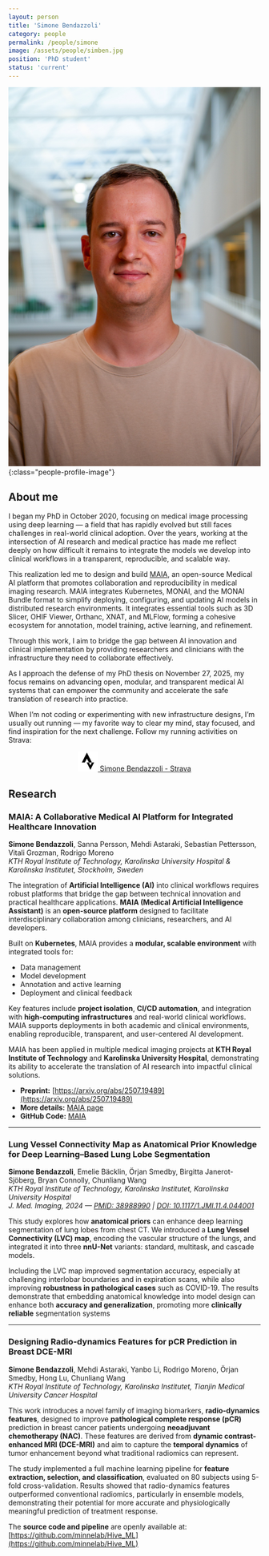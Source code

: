 ```yaml
---
layout: person
title: 'Simone Bendazzoli'
category: people
permalink: /people/simone
image: /assets/people/simben.jpg
position: 'PhD student'
status: 'current'
---
```


![Simone](/assets/people/simben.jpg){:class="people-profile-image"}

## About me

I began my PhD in October 2020, focusing on medical image processing using deep learning — a field that has rapidly evolved but still faces challenges in real-world clinical adoption. Over the years, working at the intersection of AI research and medical practice has made me reflect deeply on how difficult it remains to integrate the models we develop into clinical workflows in a transparent, reproducible, and scalable way.

This realization led me to design and build [MAIA](/maia/), an open-source Medical AI platform that promotes collaboration and reproducibility in medical imaging research. MAIA integrates Kubernetes, MONAI, and the MONAI Bundle format to simplify deploying, configuring, and updating AI models in distributed research environments. It integrates essential tools such as 3D Slicer, OHIF Viewer, Orthanc, XNAT, and MLFlow, forming a cohesive ecosystem for annotation, model training, active learning, and refinement.

Through this work, I aim to bridge the gap between AI innovation and clinical implementation by providing researchers and clinicians with the infrastructure they need to collaborate effectively.

As I approach the defense of my PhD thesis on November 27, 2025, my focus remains on advancing open, modular, and transparent medical AI systems that can empower the community and accelerate the safe translation of research into practice.

When I’m not coding or experimenting with new infrastructure designs, I’m usually out running — my favorite way to clear my mind, stay focused, and find inspiration for the next challenge. Follow my running activities on Strava:
<p align="center">
  <a href="https://www.strava.com/athletes/107384738">
    <img src="/assets/socials/strava_black.png" alt="Strava" width="40">
    Simone Bendazzoli - Strava
  </a>
</p>



## Research

### MAIA: A Collaborative Medical AI Platform for Integrated Healthcare Innovation

**Simone Bendazzoli**, Sanna Persson, Mehdi Astaraki, Sebastian Pettersson, Vitali Grozman, Rodrigo Moreno  
*KTH Royal Institute of Technology,  Karolinska University Hospital & Karolinska Institutet, Stockholm, Sweden*  

The integration of **Artificial Intelligence (AI)** into clinical workflows requires robust platforms that bridge the gap between technical innovation and practical healthcare applications. **MAIA (Medical Artificial Intelligence Assistant)** is an **open-source platform** designed to facilitate interdisciplinary collaboration among clinicians, researchers, and AI developers.  

Built on **Kubernetes**, MAIA provides a **modular, scalable environment** with integrated tools for:  
- Data management  
- Model development  
- Annotation and active learning  
- Deployment and clinical feedback  

Key features include **project isolation**, **CI/CD automation**, and integration with **high-computing infrastructures** and real-world clinical workflows. MAIA supports deployments in both academic and clinical environments, enabling reproducible, transparent, and user-centered AI development.  

MAIA has been applied in multiple medical imaging projects at **KTH Royal Institute of Technology** and **Karolinska University Hospital**, demonstrating its ability to accelerate the translation of AI research into impactful clinical solutions.  

- **Preprint:** [https://arxiv.org/abs/2507.19489](https://arxiv.org/abs/2507.19489)  
- **More details:** [MAIA page](/maia/)
- **GitHub Code:** [MAIA](https://github.com/minnelab/MAIA)


---
### Lung Vessel Connectivity Map as Anatomical Prior Knowledge for Deep Learning–Based Lung Lobe Segmentation  
**Simone Bendazzoli**, Emelie Bäcklin, Örjan Smedby, Birgitta Janerot-Sjöberg, Bryan Connolly, Chunliang Wang  
*KTH Royal Institute of Technology, Karolinska Institutet, Karolinska University Hospital*  
*J. Med. Imaging, 2024 — [PMID: 38988990](https://pubmed.ncbi.nlm.nih.gov/38988990/) | [DOI: 10.1117/1.JMI.11.4.044001](https://doi.org/10.1117/1.JMI.11.4.044001)*  

This study explores how **anatomical priors** can enhance deep learning segmentation of lung lobes from chest CT. We introduced a **Lung Vessel Connectivity (LVC) map**, encoding the vascular structure of the lungs, and integrated it into three **nnU-Net** variants: standard, multitask, and cascade models.  

Including the LVC map improved segmentation accuracy, especially at challenging interlobar boundaries and in expiration scans, while also improving **robustness in pathological cases** such as COVID-19. The results demonstrate that embedding anatomical knowledge into model design can enhance both **accuracy and generalization**, promoting more **clinically reliable** segmentation systems

---

### Designing Radio-dynamics Features for pCR Prediction in Breast DCE-MRI  
**Simone Bendazzoli**, Mehdi Astaraki, Yanbo Li, Rodrigo Moreno, Örjan Smedby, Hong Lu, Chunliang Wang  
*KTH Royal Institute of Technology, Karolinska Institutet, Tianjin Medical University Cancer Hospital*  

This work introduces a novel family of imaging biomarkers, **radio-dynamics features**, designed to improve **pathological complete response (pCR)** prediction in breast cancer patients undergoing **neoadjuvant chemotherapy (NAC)**. These features are derived from **dynamic contrast-enhanced MRI (DCE-MRI)** and aim to capture the **temporal dynamics** of tumor enhancement beyond what traditional radiomics can represent.  

The study implemented a full machine learning pipeline for **feature extraction, selection, and classification**, evaluated on 80 subjects using 5-fold cross-validation. Results showed that radio-dynamics features outperformed conventional radiomics, particularly in ensemble models, demonstrating their potential for more accurate and physiologically meaningful prediction of treatment response.  

The **source code and pipeline** are openly available at: [https://github.com/minnelab/Hive_ML](https://github.com/minnelab/Hive_ML)  

